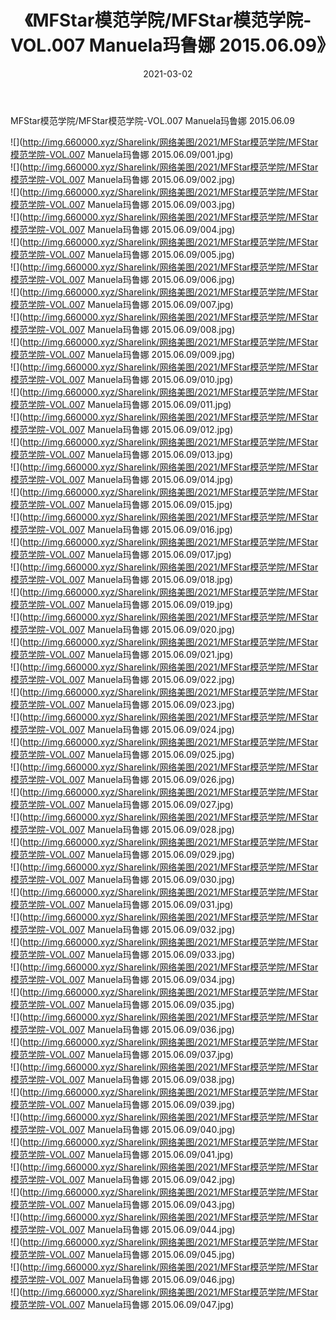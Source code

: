 ﻿---
layout: post
title:  《MFStar模范学院/MFStar模范学院-VOL.007 Manuela玛鲁娜 2015.06.09》
date:   2021-03-02
img: http://img.660000.xyz/Sharelink/网络美图/2021/MFStar模范学院/MFStar模范学院-VOL.007 Manuela玛鲁娜 2015.06.09/000.jpg
categories: [美女, 清纯, 唯美]
---

MFStar模范学院/MFStar模范学院-VOL.007 Manuela玛鲁娜 2015.06.09

 ![](http://img.660000.xyz/Sharelink/网络美图/2021/MFStar模范学院/MFStar模范学院-VOL.007 Manuela玛鲁娜 2015.06.09/001.jpg) <br>![](http://img.660000.xyz/Sharelink/网络美图/2021/MFStar模范学院/MFStar模范学院-VOL.007 Manuela玛鲁娜 2015.06.09/002.jpg) <br>![](http://img.660000.xyz/Sharelink/网络美图/2021/MFStar模范学院/MFStar模范学院-VOL.007 Manuela玛鲁娜 2015.06.09/003.jpg) <br>![](http://img.660000.xyz/Sharelink/网络美图/2021/MFStar模范学院/MFStar模范学院-VOL.007 Manuela玛鲁娜 2015.06.09/004.jpg) <br>![](http://img.660000.xyz/Sharelink/网络美图/2021/MFStar模范学院/MFStar模范学院-VOL.007 Manuela玛鲁娜 2015.06.09/005.jpg) <br>![](http://img.660000.xyz/Sharelink/网络美图/2021/MFStar模范学院/MFStar模范学院-VOL.007 Manuela玛鲁娜 2015.06.09/006.jpg) <br>![](http://img.660000.xyz/Sharelink/网络美图/2021/MFStar模范学院/MFStar模范学院-VOL.007 Manuela玛鲁娜 2015.06.09/007.jpg) <br>![](http://img.660000.xyz/Sharelink/网络美图/2021/MFStar模范学院/MFStar模范学院-VOL.007 Manuela玛鲁娜 2015.06.09/008.jpg) <br>![](http://img.660000.xyz/Sharelink/网络美图/2021/MFStar模范学院/MFStar模范学院-VOL.007 Manuela玛鲁娜 2015.06.09/009.jpg) <br>![](http://img.660000.xyz/Sharelink/网络美图/2021/MFStar模范学院/MFStar模范学院-VOL.007 Manuela玛鲁娜 2015.06.09/010.jpg) <br>![](http://img.660000.xyz/Sharelink/网络美图/2021/MFStar模范学院/MFStar模范学院-VOL.007 Manuela玛鲁娜 2015.06.09/011.jpg) <br>![](http://img.660000.xyz/Sharelink/网络美图/2021/MFStar模范学院/MFStar模范学院-VOL.007 Manuela玛鲁娜 2015.06.09/012.jpg) <br>![](http://img.660000.xyz/Sharelink/网络美图/2021/MFStar模范学院/MFStar模范学院-VOL.007 Manuela玛鲁娜 2015.06.09/013.jpg) <br>![](http://img.660000.xyz/Sharelink/网络美图/2021/MFStar模范学院/MFStar模范学院-VOL.007 Manuela玛鲁娜 2015.06.09/014.jpg) <br>![](http://img.660000.xyz/Sharelink/网络美图/2021/MFStar模范学院/MFStar模范学院-VOL.007 Manuela玛鲁娜 2015.06.09/015.jpg) <br>![](http://img.660000.xyz/Sharelink/网络美图/2021/MFStar模范学院/MFStar模范学院-VOL.007 Manuela玛鲁娜 2015.06.09/016.jpg) <br>![](http://img.660000.xyz/Sharelink/网络美图/2021/MFStar模范学院/MFStar模范学院-VOL.007 Manuela玛鲁娜 2015.06.09/017.jpg) <br>![](http://img.660000.xyz/Sharelink/网络美图/2021/MFStar模范学院/MFStar模范学院-VOL.007 Manuela玛鲁娜 2015.06.09/018.jpg) <br>![](http://img.660000.xyz/Sharelink/网络美图/2021/MFStar模范学院/MFStar模范学院-VOL.007 Manuela玛鲁娜 2015.06.09/019.jpg) <br>![](http://img.660000.xyz/Sharelink/网络美图/2021/MFStar模范学院/MFStar模范学院-VOL.007 Manuela玛鲁娜 2015.06.09/020.jpg) <br>![](http://img.660000.xyz/Sharelink/网络美图/2021/MFStar模范学院/MFStar模范学院-VOL.007 Manuela玛鲁娜 2015.06.09/021.jpg) <br>![](http://img.660000.xyz/Sharelink/网络美图/2021/MFStar模范学院/MFStar模范学院-VOL.007 Manuela玛鲁娜 2015.06.09/022.jpg) <br>![](http://img.660000.xyz/Sharelink/网络美图/2021/MFStar模范学院/MFStar模范学院-VOL.007 Manuela玛鲁娜 2015.06.09/023.jpg) <br>![](http://img.660000.xyz/Sharelink/网络美图/2021/MFStar模范学院/MFStar模范学院-VOL.007 Manuela玛鲁娜 2015.06.09/024.jpg) <br>![](http://img.660000.xyz/Sharelink/网络美图/2021/MFStar模范学院/MFStar模范学院-VOL.007 Manuela玛鲁娜 2015.06.09/025.jpg) <br>![](http://img.660000.xyz/Sharelink/网络美图/2021/MFStar模范学院/MFStar模范学院-VOL.007 Manuela玛鲁娜 2015.06.09/026.jpg) <br>![](http://img.660000.xyz/Sharelink/网络美图/2021/MFStar模范学院/MFStar模范学院-VOL.007 Manuela玛鲁娜 2015.06.09/027.jpg) <br>![](http://img.660000.xyz/Sharelink/网络美图/2021/MFStar模范学院/MFStar模范学院-VOL.007 Manuela玛鲁娜 2015.06.09/028.jpg) <br>![](http://img.660000.xyz/Sharelink/网络美图/2021/MFStar模范学院/MFStar模范学院-VOL.007 Manuela玛鲁娜 2015.06.09/029.jpg) <br>![](http://img.660000.xyz/Sharelink/网络美图/2021/MFStar模范学院/MFStar模范学院-VOL.007 Manuela玛鲁娜 2015.06.09/030.jpg) <br>![](http://img.660000.xyz/Sharelink/网络美图/2021/MFStar模范学院/MFStar模范学院-VOL.007 Manuela玛鲁娜 2015.06.09/031.jpg) <br>![](http://img.660000.xyz/Sharelink/网络美图/2021/MFStar模范学院/MFStar模范学院-VOL.007 Manuela玛鲁娜 2015.06.09/032.jpg) <br>![](http://img.660000.xyz/Sharelink/网络美图/2021/MFStar模范学院/MFStar模范学院-VOL.007 Manuela玛鲁娜 2015.06.09/033.jpg) <br>![](http://img.660000.xyz/Sharelink/网络美图/2021/MFStar模范学院/MFStar模范学院-VOL.007 Manuela玛鲁娜 2015.06.09/034.jpg) <br>![](http://img.660000.xyz/Sharelink/网络美图/2021/MFStar模范学院/MFStar模范学院-VOL.007 Manuela玛鲁娜 2015.06.09/035.jpg) <br>![](http://img.660000.xyz/Sharelink/网络美图/2021/MFStar模范学院/MFStar模范学院-VOL.007 Manuela玛鲁娜 2015.06.09/036.jpg) <br>![](http://img.660000.xyz/Sharelink/网络美图/2021/MFStar模范学院/MFStar模范学院-VOL.007 Manuela玛鲁娜 2015.06.09/037.jpg) <br>![](http://img.660000.xyz/Sharelink/网络美图/2021/MFStar模范学院/MFStar模范学院-VOL.007 Manuela玛鲁娜 2015.06.09/038.jpg) <br>![](http://img.660000.xyz/Sharelink/网络美图/2021/MFStar模范学院/MFStar模范学院-VOL.007 Manuela玛鲁娜 2015.06.09/039.jpg) <br>![](http://img.660000.xyz/Sharelink/网络美图/2021/MFStar模范学院/MFStar模范学院-VOL.007 Manuela玛鲁娜 2015.06.09/040.jpg) <br>![](http://img.660000.xyz/Sharelink/网络美图/2021/MFStar模范学院/MFStar模范学院-VOL.007 Manuela玛鲁娜 2015.06.09/041.jpg) <br>![](http://img.660000.xyz/Sharelink/网络美图/2021/MFStar模范学院/MFStar模范学院-VOL.007 Manuela玛鲁娜 2015.06.09/042.jpg) <br>![](http://img.660000.xyz/Sharelink/网络美图/2021/MFStar模范学院/MFStar模范学院-VOL.007 Manuela玛鲁娜 2015.06.09/043.jpg) <br>![](http://img.660000.xyz/Sharelink/网络美图/2021/MFStar模范学院/MFStar模范学院-VOL.007 Manuela玛鲁娜 2015.06.09/044.jpg) <br>![](http://img.660000.xyz/Sharelink/网络美图/2021/MFStar模范学院/MFStar模范学院-VOL.007 Manuela玛鲁娜 2015.06.09/045.jpg) <br>![](http://img.660000.xyz/Sharelink/网络美图/2021/MFStar模范学院/MFStar模范学院-VOL.007 Manuela玛鲁娜 2015.06.09/046.jpg) <br>![](http://img.660000.xyz/Sharelink/网络美图/2021/MFStar模范学院/MFStar模范学院-VOL.007 Manuela玛鲁娜 2015.06.09/047.jpg) <br>